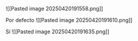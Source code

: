 ![[Pasted image 20250420191558.png]]

Por defecto
![[Pasted image 20250420191610.png]]

Sí
![[Pasted image 20250420191635.png]]